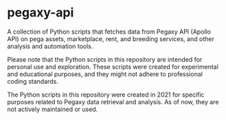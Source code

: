 # pegaxy-api
A collection of Python scripts that fetches data from Pegaxy API (Apollo API) on pega assets, marketplace, rent, and breeding services, and other analysis and automation tools.

Please note that the Python scripts in this repository are intended for personal use and exploration. These scripts were created for experimental and educational purposes, and they might not adhere to professional coding standards.

The Python scripts in this repository were created in 2021 for specific purposes related to Pegaxy data retrieval and analysis. As of now, they are not actively maintained or used.

